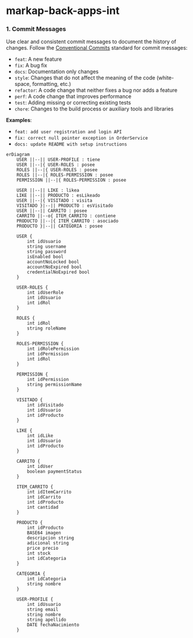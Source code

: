 # markap-back-apps-int

### 1. Commit Messages

Use clear and consistent commit messages to document the history of changes. Follow the [Conventional Commits](https://www.conventionalcommits.org/) standard for commit messages:

- `feat`: A new feature
- `fix`: A bug fix
- `docs`: Documentation only changes
- `style`: Changes that do not affect the meaning of the code (white-space, formatting, etc.)
- `refactor`: A code change that neither fixes a bug nor adds a feature
- `perf`: A code change that improves performance
- `test`: Adding missing or correcting existing tests
- `chore`: Changes to the build process or auxiliary tools and libraries

**Examples**:
- `feat: add user registration and login API`
- `fix: correct null pointer exception in OrderService`
- `docs: update README with setup instructions`

```mermaid
erDiagram
    USER ||--|| USER-PROFILE : tiene
    USER ||--|{ USER-ROLES : posee
    ROLES ||--|{ USER-ROLES : posee
    ROLES ||--|{ ROLES-PERMISSION : posee
    PERMISSION ||--|{ ROLES-PERMISSION : posee

    USER ||--|| LIKE : likea
    LIKE ||--|| PRODUCTO : esLikeado
    USER ||--|{ VISITADO : visita
    VISITADO }|--|| PRODUCTO : esVisitado
    USER ||--|| CARRITO : posee
    CARRITO ||--o{ ITEM_CARRITO : contiene
    PRODUCTO ||--|{ ITEM_CARRITO : asociado
    PRODUCTO }|--|| CATEGORIA : posee 

    USER {
        int idUsuario
        string username
        string password
        isEnabled bool
        accountNoLocked bool
        accountNoExpired bool
        credentialNoExpired bool
    }

    USER-ROLES {
        int idUserRole
        int idUsuario
        int idRol
    }

    ROLES {
        int idRol
        string roleName
    }

    ROLES-PERMISSION {
        int idRolePermission
        int idPermission
        int idRol
    }

    PERMISSION {
        int idPermission
        string permissionName
    }

    VISITADO {
        int idVisitado
        int idUsuario
        int idProducto
    }

    LIKE {
        int idLike
        int idUsuario
        int idProducto
    }

    CARRITO {
        int idUser
        boolean paymentStatus
    }

    ITEM_CARRITO {
        int idItemCarrito
        int idCarrito
        int idProducto
        int cantidad
    }

    PRODUCTO {
        int idProducto
        BASE64 imagen
        descripcion string
        adicional string
        price precio
        int stock
        int idCategoria
    }

    CATEGORIA {
        int idCategoria
        string nombre
    }

    USER-PROFILE {
        int idUsuario
        string email
        string nombre
        string apellido
        DATE fechaNacimiento
    }
